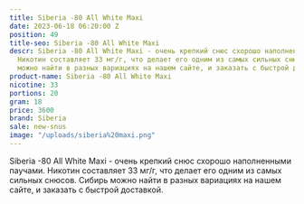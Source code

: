 ```yaml
---
title: Siberia -80 All White Maxi
date: 2023-06-18 06:20:00 Z
position: 49
title-seo: Siberia -80 All White Maxi
descr: Siberia -80 All White Maxi - очень крепкий снюс схорошо наполненными  паучами.
  Никотин составляет 33 мг/г, что делает его одним из самых сильных снюсов. Сибирь
  можно найти в разных вариациях на нашем сайте, и заказать с быстрой доставкой.
product-name: Siberia -80 All White Maxi
nicotine: 33
portions: 20
gram: 18
price: 3600
brand: Siberia
sale: new-snus
image: "/uploads/siberia%20maxi.png"
---
```


Siberia -80 All White Maxi - очень крепкий снюс схорошо наполненными  паучами. Никотин составляет 33 мг/г, что делает его одним из самых сильных снюсов. Сибирь можно найти в разных вариациях на нашем сайте, и заказать с быстрой доставкой.